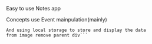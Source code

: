 Easy to use Notes app 

Concepts use Event mainpulation(mainly)

```Adding functionally (event listner) to create Notes 
And using local storage to store and display the data 
from image remove parent div```
